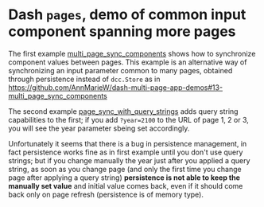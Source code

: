 # Dash `pages`, demo of common input component spanning more pages

The first example [multi_page_sync_components](https://github.com/nopria/dash-persistence-test/tree/main/multi_page_sync_components) shows how to synchronize component values between pages. This example is an alternative way of synchronizing an input parameter common to many pages, obtained through persistence instead of `dcc.Store` as in https://github.com/AnnMarieW/dash-multi-page-app-demos#13-multi_page_sync_components

The second example [page_sync_with_query_strings](https://github.com/nopria/dash-persistence-test/tree/main/page_sync_with_query_strings) adds query string capabilities to the first; if you add `?year=2100` to the URL of page 1, 2 or 3, you will see the year parameter sbeing set accordingly.

Unfortunately it seems that there is a bug in persistence management, in fact persistence works fine as in first example until you don't use query strings; but if you change manually the year just after you applied a query string, as soon as you change page (and only the first time you change page after applying a query string) **persistence is not able to keep the manually set value** and initial value comes back, even if it should come back only on page refresh (persistence is of memory type).
